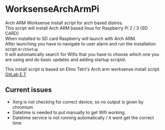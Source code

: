 # WorksenseArchArmPi
Arch ARM Worksense install script for arch based distros.\
This script will install Arch ARM based linux for Raspberry Pi 2 / 3 (SD CARD)\
When installed to SD card Raspberry will launch with Arch ARM. \
After launching you have to navigate to user alarm and run the installation script `ArchSetup`\
It will automatically search for Wifis that you have to choose which one you are using and do basic updates and adding startup scripts\


This install script is based on Elmo Tetri's Arch arm worksense install script.
[GitLab E.T](https://gitlab.com/E.T/arch-arm-worksense-install-script)

## Current issues
- Xorg is not checking for correct device, so no output is given by chromium
- Datetime is needed to put manually to get Wifi working
- Datetime service is not running automatically / it wont get the correct time